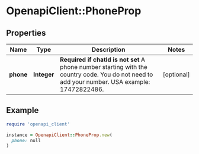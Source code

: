 # OpenapiClient::PhoneProp

## Properties

| Name | Type | Description | Notes |
| ---- | ---- | ----------- | ----- |
| **phone** | **Integer** | **Required if chatId is not set**  A phone number starting with the country code. You do not need to add your number.   USA example: 17472822486. | [optional] |

## Example

```ruby
require 'openapi_client'

instance = OpenapiClient::PhoneProp.new(
  phone: null
)
```

